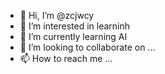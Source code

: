 - 👋 Hi, I’m @zcjwcy
- 👀 I’m interested in learninh
- 🌱 I’m currently learning AI
- 💞️ I’m looking to collaborate on ...
- 📫 How to reach me ...

<!---
zcjwcy/zcjwcy is a ✨ special ✨ repository because its `README.md` (this file) appears on your GitHub profile.
You can click the Preview link to take a look at your changes.
--->

